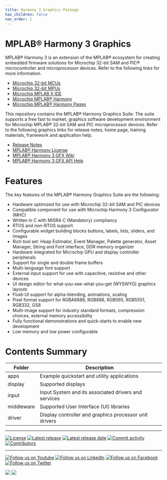```yaml
---
title: Harmony 3 Graphics Package
has_children: false
nav_order: 1
---
```


# MPLAB® Harmony 3 Graphics 

MPLAB® Harmony 3 is an extension of the MPLAB® ecosystem for creating
embedded firmware solutions for Microchip 32-bit SAM and PIC® microcontroller
and microprocessor devices.  Refer to the following links for more information.

- [Microchip 32-bit MCUs](https://www.microchip.com/design-centers/32-bit)
- [Microchip 32-bit MPUs](https://www.microchip.com/design-centers/32-bit-mpus)
- [Microchip MPLAB X IDE](https://www.microchip.com/mplab/mplab-x-ide)
- [Microchip MPLAB® Harmony](https://www.microchip.com/mplab/mplab-harmony)
- [Microchip MPLAB® Harmony Pages](https://microchip-mplab-harmony.github.io/)

This repository contains the MPLAB® Harmony Graphics Suite. The suite supports a free fast to market, graphics software development environment for Microchip MPLAB® 32-bit SAM and PIC microprocessor devices. Refer to the following graphics links for release notes, home page, training materials, framework and application help.

- [Release Notes](release_notes.md)
- [MPLAB® Harmony License](mplab_harmony_license.md)
- [MPLAB® Harmony 3 GFX Wiki](https://github.com/Microchip-MPLAB-Harmony/gfx/wiki)
- [MPLAB® Harmony 3 GFX API Help](https://microchip-mplab-harmony.github.io/GFX_sandbox)

# Features
The key features of the MPLAB® Harmony Graphics Suite are the following:

* Hardware optimized for use with Microchip 32-bit SAM and PIC devices
* Compatible component for use with Microchip Harmony 3 Configurator (MHC)
* Written in C with MISRA C (Mandatory) compliancy
* RTOS and non-RTOS support
* Configurable widget building blocks buttons, labels, lists, sliders, and images
* Rich tool set: Heap Estimator, Event Manager, Palette generator, Asset Manager, String and Font interface, DDR memory organizer
* Hardware integrated for Microchip GPU and display controller peripherals
* Support for single and double frame buffers
* Multi-language font support
* External input support for use with capacitive, resistive and other devices
* UI design editor for what-you-see-what-you-get (WYSWYG) graphics layouts
* Fluid-UI support for alpha-blending, animations, scaling
* Pixel format support for RGBA8888, RGB888, RGB565, RGB5551, RGB332, GS8
* Multi-image support for industry standard formats, compression choices, external memory accessibility
* Fully functional demonstrations and quick-starts to enable new development
* Low memory and low power configurable


# Contents Summary

| Folder     | Description                                               |
| ---        | ---                                                       |
| apps       | Example quickstart and utility applications    |
| display    | Supported displays                      |
| input      | Input System and its associated drivers and services                      |
| middleware | Supported User Interface (UI) libraries      |
| driver     | Display controller and graphics processor unit drivers      |


____

[![License](https://img.shields.io/badge/license-Harmony%20license-orange.svg)](https://github.com/Microchip-MPLAB-Harmony/aerospace/blob/master/mplab_harmony_license.md)
[![Latest release](https://img.shields.io/github/release/Microchip-MPLAB-Harmony/aerospace.svg)](https://github.com/Microchip-MPLAB-Harmony/aerospace/releases/latest)
[![Latest release date](https://img.shields.io/github/release-date/Microchip-MPLAB-Harmony/aerospace.svg)](https://github.com/Microchip-MPLAB-Harmony/aerospace/releases/latest)
[![Commit activity](https://img.shields.io/github/commit-activity/y/Microchip-MPLAB-Harmony/aerospace.svg)](https://github.com/Microchip-MPLAB-Harmony/aerospace/graphs/commit-activity)
[![Contributors](https://img.shields.io/github/contributors-anon/Microchip-MPLAB-Harmony/aerospace.svg)]()

____

[![Follow us on Youtube](https://img.shields.io/badge/Youtube-Follow%20us%20on%20Youtube-red.svg)](https://www.youtube.com/user/MicrochipTechnology)
[![Follow us on LinkedIn](https://img.shields.io/badge/LinkedIn-Follow%20us%20on%20LinkedIn-blue.svg)](https://www.linkedin.com/company/microchip-technology)
[![Follow us on Facebook](https://img.shields.io/badge/Facebook-Follow%20us%20on%20Facebook-blue.svg)](https://www.facebook.com/microchiptechnology/)
[![Follow us on Twitter](https://img.shields.io/twitter/follow/MicrochipTech.svg?style=social)](https://twitter.com/MicrochipTech)

[![](https://img.shields.io/github/stars/Microchip-MPLAB-Harmony/aerospace.svg?style=social)]()
[![](https://img.shields.io/github/watchers/Microchip-MPLAB-Harmony/aerospace.svg?style=social)]()
